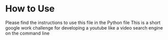 # How to Use
Please find the instructions to use this file in the Python file
This is a short google work challenge for developing a youtube like a video search engine on the command line
